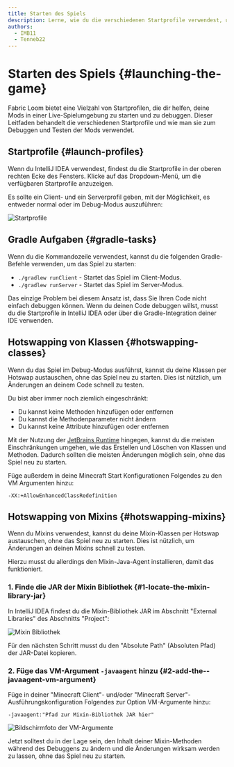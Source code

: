 ```yaml
---
title: Starten des Spiels
description: Lerne, wie du die verschiedenen Startprofile verwendest, um deine Mods in einer Live-Spielumgebung zu starten und zu debuggen.
authors:
  - IMB11
  - Tenneb22
---
```


# Starten des Spiels {#launching-the-game}

Fabric Loom bietet eine Vielzahl von Startprofilen, die dir helfen, deine Mods in einer Live-Spielumgebung zu starten und zu debuggen. Dieser Leitfaden behandelt die verschiedenen Startprofile und wie man sie zum Debuggen und Testen der Mods verwendet.

## Startprofile {#launch-profiles}

Wenn du IntelliJ IDEA verwendest, findest du die Startprofile in der oberen rechten Ecke des Fensters. Klicke auf das Dropdown-Menü, um die verfügbaren Startprofile anzuzeigen.

Es sollte ein Client- und ein Serverprofil geben, mit der Möglichkeit, es entweder normal oder im Debug-Modus auszuführen:

![Startprofile](/assets/develop/getting-started/launch-profiles.png)

## Gradle Aufgaben {#gradle-tasks}

Wenn du die Kommandozeile verwendest, kannst du die folgenden Gradle-Befehle verwenden, um das Spiel zu starten:

- `./gradlew runClient` - Startet das Spiel im Client-Modus.
- `./gradlew runServer` - Startet das Spiel im Server-Modus.

Das einzige Problem bei diesem Ansatz ist, dass Sie Ihren Code nicht einfach debuggen können. Wenn du deinen Code debuggen willst, musst du die Startprofile in IntelliJ IDEA oder über die Gradle-Integration deiner IDE verwenden.

## Hotswapping von Klassen {#hotswapping-classes}

Wenn du das Spiel im Debug-Modus ausführst, kannst du deine Klassen per Hotswap austauschen, ohne das Spiel neu zu starten. Dies ist nützlich, um Änderungen an deinem Code schnell zu testen.

Du bist aber immer noch ziemlich eingeschränkt:

- Du kannst keine Methoden hinzufügen oder entfernen
- Du kannst die Methodenparameter nicht ändern
- Du kannst keine Attribute hinzufügen oder entfernen

Mit der Nutzung der [JetBrains Runtime](https://github.com/JetBrains/JetBrainsRuntime) hingegen, kannst du die meisten Einschränkungen umgehen, wie das Erstellen und Löschen von Klassen und Methoden. Dadurch sollten die meisten Änderungen möglich sein, ohne das Spiel neu zu starten.

Füge außerdem in deine Minecraft Start Konfigurationen Folgendes zu den VM Argumenten hinzu:

```:no-line-numbers
-XX:+AllowEnhancedClassRedefinition
```

## Hotswapping von Mixins {#hotswapping-mixins}

Wenn du Mixins verwendest, kannst du deine Mixin-Klassen per Hotswap austauschen, ohne das Spiel neu zu starten. Dies ist nützlich, um Änderungen an deinen Mixins schnell zu testen.

Hierzu musst du allerdings den Mixin-Java-Agent installieren, damit das funktioniert.

### 1. Finde die JAR der Mixin Bibliothek {#1-locate-the-mixin-library-jar}

In IntelliJ IDEA findest du die Mixin-Bibliothek JAR im Abschnitt "External Libraries" des Abschnitts "Project":

![Mixin Bibliothek](/assets/develop/getting-started/mixin-library.png)

Für den nächsten Schritt musst du den "Absolute Path" (Absoluten Pfad) der JAR-Datei kopieren.

### 2. Füge das VM-Argument `-javaagent` hinzu {#2-add-the--javaagent-vm-argument}

Füge in deiner "Minecraft Client"- und/oder "Minecraft Server"-Ausführungskonfiguration Folgendes zur Option VM-Argumente hinzu:

```:no-line-numbers
-javaagent:"Pfad zur Mixin-Bibliothek JAR hier"
```

![Bildschirmfoto der VM-Argumente](/assets/develop/getting-started/vm-arguments.png)

Jetzt solltest du in der Lage sein, den Inhalt deiner Mixin-Methoden während des Debuggens zu ändern und die Änderungen wirksam werden zu lassen, ohne das Spiel neu zu starten.
